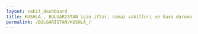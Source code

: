 ```yaml
---
layout: vakit_dashboard
title: KUSHLA_, BULGARISTAN için iftar, namaz vakitleri ve hava durumu - ilçe/eyalet seç
permalink: /BULGARISTAN/KUSHLA_/
---
```


<script type="text/javascript">
  var GLOBAL_COUNTRY = 'BULGARISTAN';
  var GLOBAL_CITY = 'KUSHLA_';
  var GLOBAL_STATE = '';
  var lat = 72;
  var lon = 21;
</script>

